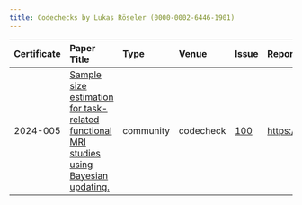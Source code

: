 ```yaml
---
title: Codechecks by Lukas Röseler (0000-0002-6446-1901)
---
```



|Certificate |Paper Title                                                                              |Type      |Venue     |Issue |Report                                  |Check date |
|:-------|:---------------------------------------------|:------------------|:------------------|:---|:--------------------------|:------------------|
|2024-005    |[Sample size estimation for task-related functional MRI studies using Bayesian updating.](https://doi.org/10.31234/osf.io/cz32t (currently under review at Developmental Cognitive Neuroscience))|community |codecheck |[100](https://github.com/codecheckers/register/issues/100)|https://doi.org/10.5281/zenodo.13945051 |2024-10-15 |
